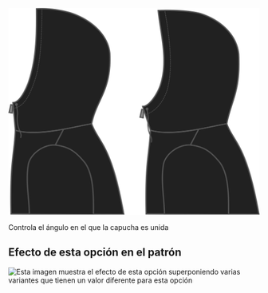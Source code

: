 ![Angulo de capucha](./hoodangle.svg)

Controla el ángulo en el que la capucha es unida

## Efecto de esta opción en el patrón

![Esta imagen muestra el efecto de esta opción superponiendo varias variantes que tienen un valor diferente para esta opción](huey\_hoodangle\_sample.svg "Efecto de esta opción en el patrón")
